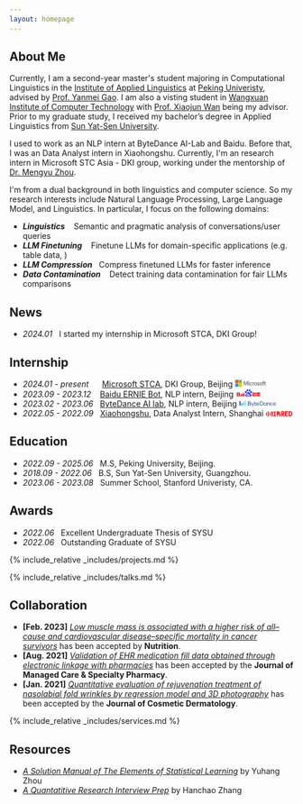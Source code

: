 ```yaml
---
layout: homepage
---
```


## About Me

Currently, I am a second-year master's student majoring in Computational Linguistics in the [Institute of Applied Linguistics](https://sfl.pku.edu.cn/) at [Peking Univeristy](https://www.pku.edu.cn/), advised by [Prof. Yanmei Gao](https://sfl.pku.edu.cn/szdw1/zzjs/wgyyxjyyyyxyjs_20220407164432484604/gym/index.htm). I am also a visting student in [Wangxuan Institute of Computer Technology](https://www.icst.pku.edu.cn/) with [Prof. Xiaojun Wan](https://wanxiaojun.github.io/) being my advisor. Prior to my graduate study, I received my bachelor’s degree in Applied Linguistics from [Sun Yat-Sen University](https://www.sysu.edu.cn/). 


I used to work as an NLP intern at ByteDance AI-Lab and Baidu. Before that, I was an Data Analyst intern in Xiaohongshu. Currently, I'm an research intern in Microsoft STC Asia - DKI group, working under the mentorship of [Dr. Mengyu Zhou](https://www.microsoft.com/en-us/research/people/mezho/).


I'm from a dual background in both linguistics and computer science. So my research interests include Natural Language Processing, Large Language Model, and Linguistics. In particular, I focus on the following domains:
- ***Linguistics*** &nbsp;&nbsp; Semantic and pragmatic analysis of conversations/user queries
- ***LLM Finetuning***  &nbsp;&nbsp;&nbsp;Finetune LLMs for domain-specific applications (e.g. table data, )
- ***LLM Compression***  &nbsp;&nbsp;Compress finetuned LLMs for faster inference
- ***Data Contamination*** &nbsp;&nbsp; Detect training data contamination for fair LLMs comparisons


## News
- *2024.01* &nbsp;&nbsp;I started my internship in Microsoft STCA, DKI Group! 


## Internship
- *2024.01 - present* &nbsp;&nbsp;&nbsp;&nbsp; [Microsoft STCA](https://www.microsoft.com/en-us/research/group/data-knowledge-intelligence/), DKI Group, Beijing <img src="assets/img/microsoft-logo1.jpeg" style="width:4em;" />
- *2023.09 - 2023.12* &nbsp;&nbsp;&nbsp;[Baidu ERNIE Bot]((https://nlp.baidu.com/homepage/index)), NLP intern, Beijing <img src="assets/img/baidu.png" style="width:3.2em;" />
- *2023.02 - 2023.06*  &nbsp;&nbsp;[ByteDance AI lab](https://www.bytedance.com/en/), NLP intern, Beijing <img src="assets/img/bytedance.svg" style="width:4.7em;" />
- *2022.05 - 2022.09*  &nbsp;&nbsp;[Xiaohongshu](√), Data Analyst Intern, Shanghai <img src="assets/img/xiaohongshu.png" style="width:3.4em;" />


## Education

- *2022.09 - 2025.06* &nbsp;&nbsp;M.S, Peking University, Beijing.
- *2018.09 - 2022.06* &nbsp;&nbsp;B.S, Sun Yat-Sen University, Guangzhou.
- *2023.06 - 2023.08* &nbsp;&nbsp;Summer School, Stanford Univeristy, CA.




## Awards
- *2022.06* &nbsp;&nbsp;Excellent Undergraduate Thesis of SYSU
- *2022.06* &nbsp;&nbsp;Outstanding Graduate of SYSU


<!-- {% include_relative _includes/publications.md %} -->

{% include_relative _includes/projects.md %}

{% include_relative _includes/talks.md %}







## Collaboration

<!-- - **[Feb. 2020]** Our paper about incremental learning is accepted to CVPR 2020.
- **[Feb. 2020]** We will host the ACM Multimedia Asia 2020 conference in Singapore!
- **[Sept. 2019]** Our paper about few-shot learning is accepted to NeurIPS 2019. -->
- **[Feb. 2023]** <a href="https://www.sciencedirect.com/science/article/pii/S089990072200346X" target="_blank">*Low muscle mass is associated with a higher risk of all–cause and cardiovascular disease–specific mortality in cancer survivors*</a> has been accepted by **Nutrition**. 
- **[Aug. 2021]** <a href="https://www.jmcp.org/doi/full/10.18553/jmcp.2021.27.10.1482" target="_blank">*Validation of EHR medication fill data obtained through electronic linkage with pharmacies*</a> has been accepted by the **Journal of Managed Care & Specialty Pharmacy**.
- **[Jan. 2021]** <a href="https://onlinelibrary.wiley.com/doi/abs/10.1111/jocd.13486" target="_blank">*Quantitative evaluation of rejuvenation treatment of nasolabial fold wrinkles by regression model and 3D photography*</a> has been accepted by the **Journal of Cosmetic Dermatology**.


{% include_relative _includes/services.md %}


## Resources

<!-- https://yuhangzhou88.github.io/ESL_Solution/  -->
- <a href="https://yuhangzhou88.github.io/ESL_Solution/" target="_blank">*A Solution Manual of The Elements of Statistical Learning*</a> by Yuhang Zhou 
- <a href="https://github.com/Hanchao-Zhang/LeetQuant-Note/blob/main/Quant%20Research.pdf" target="_blank">*A Quantatitive Research Interview Prep*</a> by Hanchao Zhang




